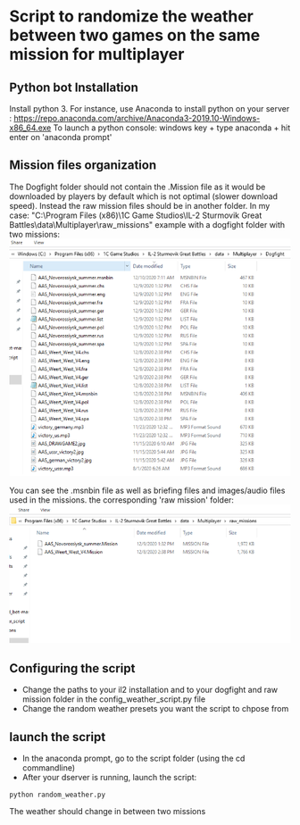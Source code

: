 # Script to randomize the weather between two games on the same mission for multiplayer


## Python bot Installation
Install python 3. For instance, use Anaconda to install python on your server :
https://repo.anaconda.com/archive/Anaconda3-2019.10-Windows-x86_64.exe
To launch a python console: windows key + type anaconda + hit enter on  'anaconda prompt' 

## Mission files organization  
The Dogfight folder should not contain the .Mission file as it would be downloaded by players by default which is not optimal (slower download speed).
Instead the raw mission files should be in another folder. In my case:
 "C:\\Program Files (x86)\\1C Game Studios\IL-2 Sturmovik Great Battles\\data\\Multiplayer\\raw_missions"
 example with a dogfight folder with two missions: 
![alt text](dogfight.PNG)

You can see the  .msnbin file as well as briefing files and images/audio files used in the missions.
the corresponding 'raw mission' folder:
![alt text](raw_mission.PNG)

## Configuring the script
* Change the paths to your il2 installation and to your dogfight and raw mission folder in the config_weather_script.py file
* Change the random weather presets you want the script to chpose from

## launch the script 
* In the anaconda prompt, go to the script folder (using the cd commandline)
* After your dserver is running, launch the script: 
```
python random_weather.py
```
The weather should change in between two missions


 